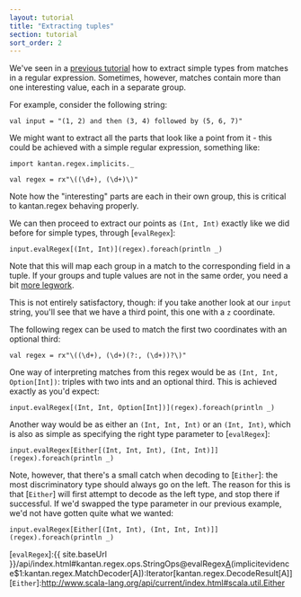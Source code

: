 ```yaml
---
layout: tutorial
title: "Extracting tuples"
section: tutorial
sort_order: 2
---
```

We've seen in a [previous tutorial](primitive_types.html) how to extract simple types from matches in a regular
expression. Sometimes, however, matches contain more than one interesting value, each in a separate group.

For example, consider the following string:

```tut:silent
val input = "(1, 2) and then (3, 4) followed by (5, 6, 7)"
```

We might want to extract all the parts that look like a point from it - this could be achieved with a simple regular
expression, something like:

```tut:silent
import kantan.regex.implicits._

val regex = rx"\((\d+), (\d+)\)"
```

Note how the "interesting" parts are each in their own group, this is critical to kantan.regex behaving properly.


We can then proceed to extract our points as `(Int, Int)` exactly like we did before for simple types, through
[`evalRegex`]:

```tut
input.evalRegex[(Int, Int)](regex).foreach(println _)
```

Note that this will map each group in a match to the corresponding field in a tuple. If your groups and tuple
values are not in the same order, you need a bit [more legwork](case_classes.html).

This is not entirely satisfactory, though: if you take another look at our `input` string, you'll see that we have a
third point, this one with a `z` coordinate.

The following regex can be used to match the first two coordinates with an optional third:

```tut:silent
val regex = rx"\((\d+), (\d+)(?:, (\d+))?\)"
```

One way of interpreting matches from this regex would be as `(Int, Int, Option[Int])`: triples with two ints and an
optional third. This is achieved exactly as you'd expect:

```tut
input.evalRegex[(Int, Int, Option[Int])](regex).foreach(println _)
```

Another way would be as either an `(Int, Int, Int)` or an `(Int, Int)`, which is also as simple as specifying the
right type parameter to [`evalRegex`]:

```tut
input.evalRegex[Either[(Int, Int, Int), (Int, Int)]](regex).foreach(println _)
```

Note, however, that there's a small catch when decoding to [`Either`]: the most discriminatory type should always go
on the left. The reason for this is that [`Either`] will first attempt to decode as the left type, and stop there if
successful.  If we'd swapped the type parameter in our previous example, we'd not have gotten quite what we wanted:

```tut
input.evalRegex[Either[(Int, Int), (Int, Int, Int)]](regex).foreach(println _)
```

[`evalRegex`]:{{ site.baseUrl }}/api/index.html#kantan.regex.ops.StringOps@evalRegex[A](p:kantan.regex.Pattern)(implicitevidence$1:kantan.regex.MatchDecoder[A]):Iterator[kantan.regex.DecodeResult[A]]
[`Either`]:http://www.scala-lang.org/api/current/index.html#scala.util.Either
